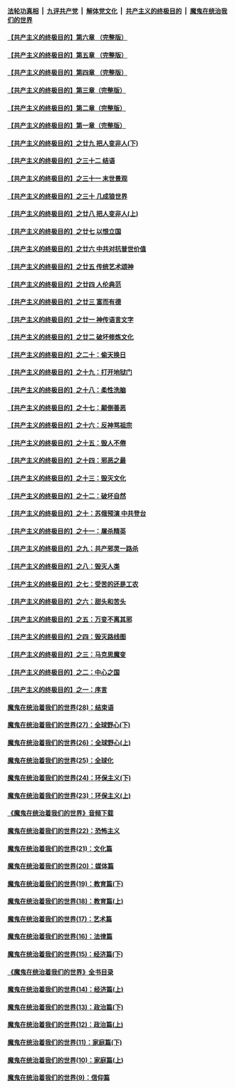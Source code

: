 ####  [法轮功真相](../../../../basic/blob/master/README.md?t=05021630) &nbsp;|&nbsp; [九评共产党](../../../../9ping.md/blob/master/README.md?t=05021630) &nbsp;|&nbsp; [解体党文化](../../../../jtdwh.md/blob/master/README.md?t=05021630)  &nbsp;|&nbsp; [共产主义的终极目的](../../../../gczydzjmd.md/blob/master/README.md?t=05021630) &nbsp;|&nbsp; [魔鬼在统治我们的世界](../../../../mgztzwmdsj.md/blob/master/README.md?t=05021630) 

#### [【共产主义的终极目的】第六章 （完整版）](../pages/nsc422/n11428913.md?t=05021630) 

#### [【共产主义的终极目的】第五章 （完整版）](../pages/nsc422/n11428912.md?t=05021630) 

#### [【共产主义的终极目的】第四章 （完整版）](../pages/nsc422/n11428907.md?t=05021630) 

#### [【共产主义的终极目的】第三章（完整版）](../pages/nsc422/n11428848.md?t=05021630) 

#### [【共产主义的终极目的】第二章（完整版）](../pages/nsc422/n11428831.md?t=05021630) 

#### [【共产主义的终极目的】第一章（完整版）](../pages/nsc422/n11417651.md?t=05021630) 

#### [【共产主义的终极目的】之廿九 把人变非人(下)](../pages/nsc422/n11344140.md?t=05021630) 

#### [【共产主义的终极目的】之三十二 结语](../pages/nsc422/n11360535.md?t=05021630) 

#### [【共产主义的终极目的】之三十一 末世景观](../pages/nsc422/n11351129.md?t=05021630) 

#### [【共产主义的终极目的】之三十 几成狼世界](../pages/nsc422/n11348280.md?t=05021630) 

#### [【共产主义的终极目的】之廿八 把人变非人(上)](../pages/nsc422/n11340492.md?t=05021630) 

#### [【共产主义的终极目的】之廿七 以恨立国](../pages/nsc422/n11336944.md?t=05021630) 

#### [【共产主义的终极目的】之廿六 中共对抗普世价值](../pages/nsc422/n11324785.md?t=05021630) 

#### [【共产主义的终极目的】之廿五 传统艺术颂神](../pages/nsc422/n11296396.md?t=05021630) 

#### [【共产主义的终极目的】之廿四 人伦典范](../pages/nsc422/n11296397.md?t=05021630) 

#### [【共产主义的终极目的】之廿三 富而有德](../pages/nsc422/n11283598.md?t=05021630) 

#### [【共产主义的终极目的】之廿一 神传语言文字](../pages/nsc422/n11263265.md?t=05021630) 

#### [【共产主义的终极目的】之廿二 破坏修炼文化](../pages/nsc422/n11245728.md?t=05021630) 

#### [【共产主义的终极目的】之二十：偷天换日](../pages/nsc422/n11238846.md?t=05021630) 

#### [【共产主义的终极目的】之十九：打开地狱门](../pages/nsc422/n11206376.md?t=05021630) 

#### [【共产主义的终极目的】之十八：柔性洗脑](../pages/nsc422/n11199994.md?t=05021630) 

#### [【共产主义的终极目的】之十七：颠倒善恶](../pages/nsc422/n11179782.md?t=05021630) 

#### [【共产主义的终极目的】之十六：反神骂祖宗](../pages/nsc422/n11166798.md?t=05021630) 

#### [【共产主义的终极目的】之十五：毁人不倦](../pages/nsc422/n11166792.md?t=05021630) 

#### [【共产主义的终极目的】之十四：邪恶之最](../pages/nsc422/n11150249.md?t=05021630) 

#### [【共产主义的终极目的】之十三：毁灭文化](../pages/nsc422/n11135227.md?t=05021630) 

#### [【共产主义的终极目的】之十二：破坏自然](../pages/nsc422/n11135214.md?t=05021630) 

#### [【共产主义的终极目的】之十：苏俄预演 中共登台](../pages/nsc422/n11118424.md?t=05021630) 

#### [【共产主义的终极目的】之十一：屠杀精英](../pages/nsc422/n11118442.md?t=05021630) 

#### [【共产主义的终极目的】之九：共产邪灵一路杀](../pages/nsc422/n11114139.md?t=05021630) 

#### [【共产主义的终极目的】之八：毁灭人类](../pages/nsc422/n11108503.md?t=05021630) 

#### [【共产主义的终极目的】之七：受苦的还是工农](../pages/nsc422/n11101809.md?t=05021630) 

#### [【共产主义的终极目的】之六：甜头和苦头](../pages/nsc422/n11096971.md?t=05021630) 

#### [【共产主义的终极目的】之五：万变不离其邪](../pages/nsc422/n11091285.md?t=05021630) 

#### [【共产主义的终极目的】之四：毁灭路线图](../pages/nsc422/n11086284.md?t=05021630) 

#### [【共产主义的终极目的】之三：马克思魔变](../pages/nsc422/n11061941.md?t=05021630) 

#### [【共产主义的终极目的】之二：中心之国](../pages/nsc422/n11047728.md?t=05021630) 

#### [【共产主义的终极目的】之一：序言](../pages/nsc422/n11086077.md?t=05021630) 

#### [魔鬼在统治着我们的世界(28)：结束语](../pages/nsc422/n10936246.md?t=05021630) 

#### [魔鬼在统治着我们的世界(27)：全球野心(下)](../pages/nsc422/n10928319.md?t=05021630) 

#### [魔鬼在统治着我们的世界(26)：全球野心(上)](../pages/nsc422/n10900318.md?t=05021630) 

#### [魔鬼在统治着我们的世界(25)：全球化](../pages/nsc422/n10788205.md?t=05021630) 

#### [魔鬼在统治着我们的世界(24)：环保主义(下)](../pages/nsc422/n10695307.md?t=05021630) 

#### [魔鬼在统治着我们的世界(23)：环保主义(上)](../pages/nsc422/n10688613.md?t=05021630) 

#### [《魔鬼在统治着我们的世界》音频下载](../pages/nsc422/n10635553.md?t=05021630) 

#### [魔鬼在统治着我们的世界(22)：恐怖主义](../pages/nsc422/n10614727.md?t=05021630) 

#### [魔鬼在统治着我们的世界(21)：文化篇](../pages/nsc422/n10597706.md?t=05021630) 

#### [魔鬼在统治着我们的世界(20)：媒体篇](../pages/nsc422/n10586579.md?t=05021630) 

#### [魔鬼在统治着我们的世界(19)：教育篇(下)](../pages/nsc422/n10564808.md?t=05021630) 

#### [魔鬼在统治着我们的世界(18)：教育篇(上)](../pages/nsc422/n10526970.md?t=05021630) 

#### [魔鬼在统治着我们的世界(17)：艺术篇](../pages/nsc422/n10499093.md?t=05021630) 

#### [魔鬼在统治着我们的世界(16)：法律篇](../pages/nsc422/n10485969.md?t=05021630) 

#### [魔鬼在统治着我们的世界(15)：经济篇(下)](../pages/nsc422/n10469975.md?t=05021630) 

#### [《魔鬼在统治着我们的世界》全书目录](../pages/nsc422/n10464261.md?t=05021630) 

#### [魔鬼在统治着我们的世界(14)：经济篇(上)](../pages/nsc422/n10457370.md?t=05021630) 

#### [魔鬼在统治着我们的世界(13)：政治篇(下)](../pages/nsc422/n10448270.md?t=05021630) 

#### [魔鬼在统治着我们的世界(12)：政治篇(上)](../pages/nsc422/n10444576.md?t=05021630) 

#### [魔鬼在统治着我们的世界(11)：家庭篇(下)](../pages/nsc422/n10440961.md?t=05021630) 

#### [魔鬼在统治着我们的世界(10)：家庭篇(上)](../pages/nsc422/n10435448.md?t=05021630) 

#### [魔鬼在统治着我们的世界(9)：信仰篇](../pages/nsc422/n10432159.md?t=05021630) 

